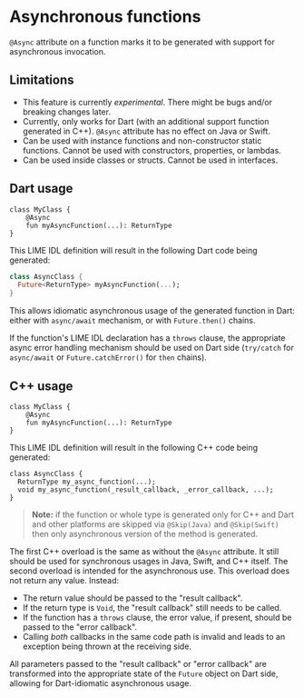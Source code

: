 Asynchronous functions
======================

`@Async` attribute on a function marks it to be generated with support for asynchronous invocation.

Limitations
-----------

* This feature is currently *experimental*. There might be bugs and/or breaking changes later.
* Currently, only works for Dart (with an additional support function generated in C++). `@Async` attribute has no
effect on Java or Swift.
* Can be used with instance functions and non-constructor static functions. Cannot be used with constructors,
properties, or lambdas.
* Can be used inside classes or structs. Cannot be used in interfaces.

Dart usage
----------

```
class MyClass {
    @Async
    fun myAsyncFunction(...): ReturnType
}
```

This LIME IDL definition will result in the following Dart code being generated:

```dart
class AsyncClass {
  Future<ReturnType> myAsyncFunction(...);
}
```

This allows idiomatic asynchronous usage of the generated function in Dart: either with `async/await` mechanism, or with
`Future.then()` chains.

If the function's LIME IDL declaration has a `throws` clause, the appropriate async error handling mechanism should be
used on Dart side (`try/catch` for `async/await` or `Future.catchError()` for `then` chains).

C++ usage
---------

```
class MyClass {
    @Async
    fun myAsyncFunction(...): ReturnType
}
```

This LIME IDL definition will result in the following C++ code being generated:

```
class AsyncClass {
  ReturnType my_async_function(...);
  void my_async_function(_result_callback, _error_callback, ...);
}
```

>**Note:** if the function or whole type is generated only for C++ and Dart
> and other platforms are skipped via `@Skip(Java)` and `@Skip(Swift)` then
> only asynchronous version of the method is generated.

The first C++ overload is the same as without the `@Async` attribute. It still should be used for synchronous usages in
Java, Swift, and C++ itself. The second overload is intended for the asynchronous use. This overload does not return any
value. Instead:
* The return value should be passed to the "result callback".
* If the return type is `Void`, the "result callback" still needs to be called.
* If the function has a `throws` clause, the error value, if present, should be passed to the "error callback".
* Calling *both* callbacks in the same code path is invalid and leads to an exception being thrown at the receiving side.

All parameters passed to the "result callback" or "error callback" are transformed into the appropriate state of the
`Future` object on Dart side, allowing for Dart-idiomatic asynchronous usage.
